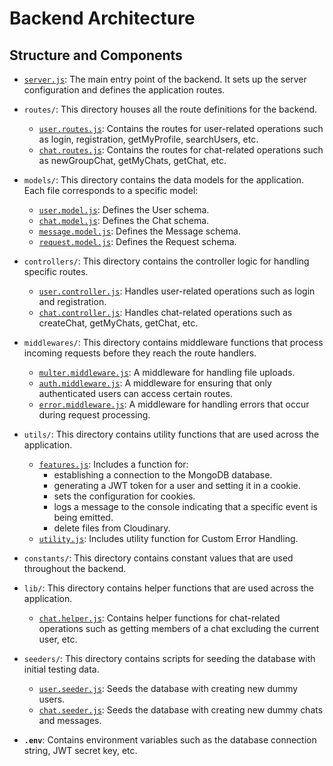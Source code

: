 # Backend Architecture

## Structure and Components

- [`server.js`](./server.js): The main entry point of the backend. It sets up the server configuration and defines the application routes.

- `routes/`: This directory houses all the route definitions for the backend.
  - [`user.routes.js`](./routes/user.routes.js): Contains the routes for user-related operations such as login, registration, getMyProfile, searchUsers, etc.
  - [`chat.routes.js`](./routes/chat.routes.js): Contains the routes for chat-related operations such as newGroupChat, getMyChats, getChat, etc.

- `models/`: This directory contains the data models for the application. Each file corresponds to a specific model:
  - [`user.model.js`](./models/user.model.js): Defines the User schema.
  - [`chat.model.js`](./models/chat.model.js): Defines the Chat schema.
  - [`message.model.js`](./models/message.model.js): Defines the Message schema.
  - [`request.model.js`](./models/request.model.js): Defines the Request schema.

- `controllers/`: This directory contains the controller logic for handling specific routes. 
  - [`user.controller.js`](./controllers/user.controller.js): Handles user-related operations such as login and registration.
  - [`chat.controller.js`](./controllers/chat.controller.js): Handles chat-related operations such as createChat, getMyChats, getChat, etc.

- `middlewares/`: This directory contains middleware functions that process incoming requests before they reach the route handlers.
  - [`multer.middleware.js`](./middlewares/multer.middleware.js): A middleware for handling file uploads.
  - [`auth.middleware.js`](./middlewares/auth.middleware.js): A middleware for ensuring that only authenticated users can access certain routes.
  - [`error.middleware.js`](./middlewares/error.middleware.js): A middleware for handling errors that occur during request processing.

- `utils/`: This directory contains utility functions that are used across the application. 
  - [`features.js`](./utils/features.js): Includes a function for: 
    - establishing a connection to the MongoDB database.
    - generating a JWT token for a user and setting it in a cookie.
    - sets the configuration for cookies.
    - logs a message to the console indicating that a specific event is being emitted.
    - delete files from Cloudinary.
  - [`utility.js`](./utils/utility.js): Includes utility function for Custom Error Handling.

- `constants/`: This directory contains constant values that are used throughout the backend.

- `lib/`: This directory contains helper functions that are used across the application.
  - [`chat.helper.js`](./lib/chat.helper.js): Contains helper functions for chat-related operations such as getting members of a chat excluding the current user, etc.

- `seeders/`: This directory contains scripts for seeding the database with initial testing data.
  - [`user.seeder.js`](./seeders/user.seeder.js): Seeds the database with creating new dummy users.
  - [`chat.seeder.js`](./seeders/chat.seeder.js): Seeds the database with creating new dummy chats and messages.
  
- **`.env`**: Contains environment variables such as the database connection string, JWT secret key, etc.